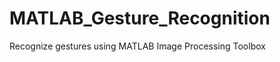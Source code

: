 MATLAB_Gesture_Recognition
==========================

Recognize gestures using MATLAB Image Processing Toolbox  
